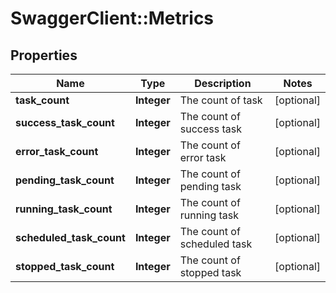 # SwaggerClient::Metrics

## Properties
Name | Type | Description | Notes
------------ | ------------- | ------------- | -------------
**task_count** | **Integer** | The count of task | [optional] 
**success_task_count** | **Integer** | The count of success task | [optional] 
**error_task_count** | **Integer** | The count of error task | [optional] 
**pending_task_count** | **Integer** | The count of pending task | [optional] 
**running_task_count** | **Integer** | The count of running task | [optional] 
**scheduled_task_count** | **Integer** | The count of scheduled task | [optional] 
**stopped_task_count** | **Integer** | The count of stopped task | [optional] 



